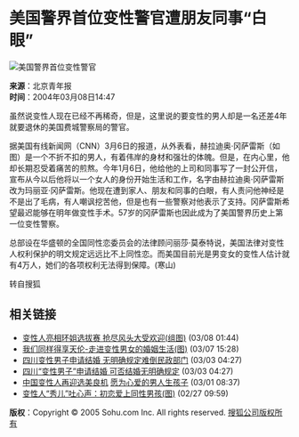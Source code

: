 # 美国警界首位变性警官遭朋友同事“白眼”

![美国警界首位变性警官](https://photo.sohu.com/2004/03/08/23/Img219342367.jpg)

**来源**：北京青年报  
**时间**：2004年03月08日14:47

虽然说变性人现在已经不再稀奇，但是，这里说的要变性的男人却是一名还差4年就要退休的美国费城警察局的警官。

据美国有线新闻网（CNN）3月6日的报道，从外表看，赫拉迪奥·冈萨雷斯（如图）是一个不折不扣的男人，有着伟岸的身材和强壮的体魄。但是，在内心里，他却长期忍受着痛苦的煎熬。今年1月6日，他给他的上司和同事写了一封公开信，宣布从今以后他将以一个女人的身份开始生活和工作，名字由赫拉迪奥·冈萨雷斯改为玛丽亚·冈萨雷斯。他现在遭到家人、朋友和同事的白眼，有人责问他神经是不是出了毛病，有人嘲讽挖苦他，但是也有一些警察对他表示了支持。冈萨雷斯希望最迟能够在明年做变性手术。57岁的冈萨雷斯也因此成为了美国警界历史上第一位变性警察。

总部设在华盛顿的全国同性恋委员会的法律顾问丽莎·莫泰特说，美国法律对变性人权利保护的明文规定远远比不上同性恋。而美国目前光是男变女的变性人估计就有4万人，她们的各项权利无法得到保障。(寒山)

转自搜狐

## 相关链接

- [变性人亮相环姐选拔赛 抢尽风头大受欢迎(组图)](https://news.sohu.com/2004/03/08/40/news219334027.shtml) (03/08 01:44)
- [我们同样得享天伦-走进变性男女的婚姻生活(图)](https://news.sohu.com/2004/03/07/01/news219330162.shtml) (03/07 15:28)
- [四川变性男子申请结婚 无明确规定难倒民政部门](https://news.sohu.com/2004/03/03/25/news219272526.shtml) (03/03 04:27)
- [四川“变性男子”申请结婚 可否结婚无明确规定](https://news.sohu.com/2004/03/03/25/news219272526.shtml) (03/03 04:27)
- [中国变性人再迎选美良机](https://news.sohu.com/2004/03/01/88/news219248856.shtml) [愿为心爱的男人生孩子](https://news.sohu.com/2004/03/01/88/news219248870.shtml) (03/01 08:37)
- [变性人“秀儿”吐心声：初恋爱上同性男孩(图)](https://news.sohu.com/2004/02/27/36/news219223651.shtml) (02/27 09:59)

**版权**：Copyright © 2005 Sohu.com Inc. All rights reserved. [搜狐公司版权所有](https://www.sohu.com/about/copyright.html)
<!-- tcd_original_link https://news.sohu.com/2004/03/08/23/news219342366.shtml -->
